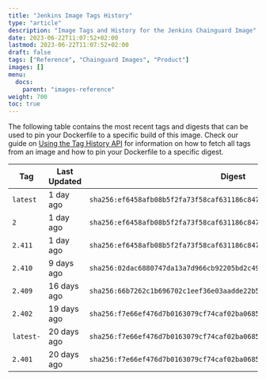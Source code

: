 ```yaml
---
title: "Jenkins Image Tags History"
type: "article"
description: "Image Tags and History for the Jenkins Chainguard Image"
date: 2023-06-22T11:07:52+02:00
lastmod: 2023-06-22T11:07:52+02:00
draft: false
tags: ["Reference", "Chainguard Images", "Product"]
images: []
menu:
  docs:
    parent: "images-reference"
weight: 700
toc: true
---
```


The following table contains the most recent tags and digests that can be used to pin your Dockerfile to a specific build of this image. Check our guide on [Using the Tag History API](/chainguard/chainguard-images/using-the-tag-history-api/) for information on how to fetch all tags from an image and how to pin your Dockerfile to a specific digest.

| Tag       | Last Updated | Digest                                                                    |
|-----------|--------------|---------------------------------------------------------------------------|
| `latest`  | 1 day ago    | `sha256:ef6458afb08b5f2fa73f58caf631186c8473bbf7904d6d80732e1e86bffaba65` |
| `2`       | 1 day ago    | `sha256:ef6458afb08b5f2fa73f58caf631186c8473bbf7904d6d80732e1e86bffaba65` |
| `2.411`   | 1 day ago    | `sha256:ef6458afb08b5f2fa73f58caf631186c8473bbf7904d6d80732e1e86bffaba65` |
| `2.410`   | 9 days ago   | `sha256:02dac6880747da13a7d966cb92205bd2c4972a45d7cb27aa73e6b2652671347c` |
| `2.409`   | 16 days ago  | `sha256:66b7262c1b696702c1eef36e03aadde22b58c77353e4f3034a35e53f7e924389` |
| `2.402`   | 19 days ago  | `sha256:f7e66ef476d7b0163079cf74caf02ba06852bee61c73fb2aa03630534343d929` |
| `latest-` | 20 days ago  | `sha256:f7e66ef476d7b0163079cf74caf02ba06852bee61c73fb2aa03630534343d929` |
| `2.401`   | 20 days ago  | `sha256:f7e66ef476d7b0163079cf74caf02ba06852bee61c73fb2aa03630534343d929` |
